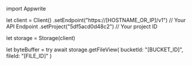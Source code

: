 import Appwrite

let client = Client()
    .setEndpoint("https://[HOSTNAME_OR_IP]/v1") // Your API Endpoint
    .setProject("5df5acd0d48c2") // Your project ID

let storage = Storage(client)

let byteBuffer = try await storage.getFileView(
    bucketId: "[BUCKET_ID]",
    fileId: "[FILE_ID]"
)


